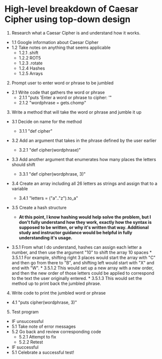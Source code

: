 # High-level breakdown of Caesar Cipher using top-down design

1. Research what a Caesar Cipher is and understand how it works.
  * 1.1 Google information about Caesar Cipher
  * 1.2 Take notes on anything that seems applicable
    * 1.2.1 .shift
    * 1.2.2 ROT5
    * 1.2.3 .rotate
    * 1.2.4 Hashes
    * 1.2.5 Arrays

2. Prompt user to enter word or phrase to be jumbled
  * 2.1 Write code that gathers the word or phrase
    * 2.1.1 "puts 'Enter a word or phrase to cipher: '"
    * 2.1.2 "wordphrase = gets.chomp"

3. Write a method that will take the word or phrase and jumble it up
  * 3.1 Decide on name for the method
    * 3.1.1 "def cipher"
  * 3.2 Add an argument that takes in the phrase defined by the user earlier
    * 3.2.1 "def cipher(wordphrase)"
  * 3.3 Add another argument that enumerates how many places the letters should shift
    * 3.3.1 "def cipher(wordphrase, 3)"
  * 3.4 Create an array including all 26 letters as strings and assign that to a variable
    * 3.4.1 "letters = ("a".."z").to_a"
  * 3.5 Create a hash structure
    - **At this point, I know hashing would help solve the problem, but I don't fully understand how they work, exactly how the syntax is supposed to be written, or why it's written that way.  Additional study and instructor guidance would be helpful in fully understanding it's usage.**

   * 3.5.1 From what I do understand, hashes can assign each letter a number, and then use the argument "10" to shift the array 10 spaces
    * 3.5.1.1 For example, shifting right 3 places would start the array with "C" and then go from there to "B", and shifting left would start with "X" and end with "W".
    * 3.5.1.2 This would set up a new array with a new order, and then the new order of those letters could be applied to correspond to the text the user originally entered.
    * 3.5.1.3 This would set the method up to print back the jumbled phrase.

4. Write code to print the jumbled word or phrase
  * 4.1 "puts cipher(wordphrase, 3)"

5. Test program
  * IF unsuccessful
  * 5.1 Take note of error messages
  * 5.2 Go back and review corresponding code
    * 5.2.1 Attempt to fix
    * 5.2.2 Retest
  * IF successful
  * 5.1 Celebrate a successful test!
